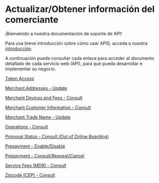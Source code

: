
# Actualizar/Obtener información del comerciante

¡Bienvenido a nuestra documentación de soporte de API!

Para una breve introducción sobre cómo usar APIS, acceda a nuestra [introducción](?path=docs/español/digitalSolutions/APIs-Introduction.md).

A continuación puede consultar cada enlace para acceder al documento detallado de cada servicio web (API), para que pueda desarrollar e implementar su negocio.

[Token Access](?path=docs/español/digitalSolutions/TokenGenerationforWeb-services.md)

[Merchant Addresses - Update](../api/?type=post&path=/bwa/wsm/merchantinformation/address/updateAddress)

[Merchant Devices and Fees - Consult](../api/?type=get&path=/bwa/mdr-fees/{institution}/{merchanID})

[Merchant Customer Information - Consult](../api/?type=get&path=/bwa/estabelecimento/v2)

[Merchant Trade Name - Update](../api/?type=post&path=/bwa/wsm/merchantinformation/tradeName/updateTradeName)

[Operations - Consult](../api/?type=post&path=/bwa/wsm/devicerequest/consultoperation/processConsultOperationRequest)

[Proposal Status - Consult (Out of Online Boarding)](../api/?type=get&path=/bwa/proposta/status/{inst}/{doc})

[Prepayment - Enable/Disable](../api/?type=post&path=/bwa/wsm/fundingtools/prepayFlag/updatePrepayFlag)

[Prepayment - Consult/Request/Cancel](../api/?type=get&path=/bwa/antecipacao-automatica/v1/antecipacao/)

[Service Fees (MDR) - Consult](../api/?type=get&path=/bwa/mdr-fees/v2)

[Zipcode (CEP) - Consult](../api/?type=get&path=/bwa/cep-service/cep/{cep})

